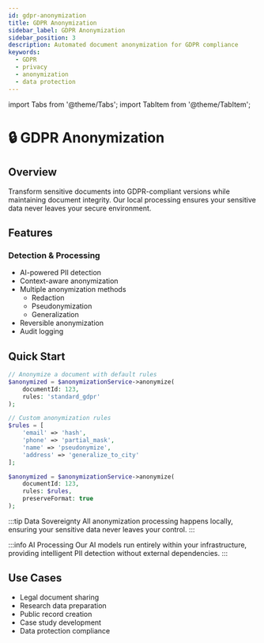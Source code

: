 ```yaml
---
id: gdpr-anonymization
title: GDPR Anonymization
sidebar_label: GDPR Anonymization
sidebar_position: 3
description: Automated document anonymization for GDPR compliance
keywords:
  - GDPR
  - privacy
  - anonymization
  - data protection
---
```


import Tabs from '@theme/Tabs';
import TabItem from '@theme/TabItem';

# 🔒 GDPR Anonymization

## Overview
Transform sensitive documents into GDPR-compliant versions while maintaining document integrity. Our local processing ensures your sensitive data never leaves your secure environment.

## Features

### Detection & Processing
- AI-powered PII detection
- Context-aware anonymization
- Multiple anonymization methods
  - Redaction
  - Pseudonymization
  - Generalization
- Reversible anonymization
- Audit logging

## Quick Start

<Tabs>
<TabItem value="simple" label="Simple Anonymization" default>

```php
// Anonymize a document with default rules
$anonymized = $anonymizationService->anonymize(
    documentId: 123,
    rules: 'standard_gdpr'
);
```

</TabItem>
<TabItem value="custom" label="Custom Rules">

```php
// Custom anonymization rules
$rules = [
    'email' => 'hash',
    'phone' => 'partial_mask',
    'name' => 'pseudonymize',
    'address' => 'generalize_to_city'
];

$anonymized = $anonymizationService->anonymize(
    documentId: 123,
    rules: $rules,
    preserveFormat: true
);
```

</TabItem>
</Tabs>

:::tip Data Sovereignty
All anonymization processing happens locally, ensuring your sensitive data never leaves your control.
:::

:::info AI Processing
Our AI models run entirely within your infrastructure, providing intelligent PII detection without external dependencies.
:::

## Use Cases
- Legal document sharing
- Research data preparation
- Public record creation
- Case study development
- Data protection compliance 